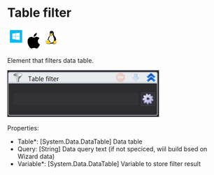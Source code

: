 # Table filter

![](<../../../.gitbook/assets/image (160).png>)

Element that filters data table.

![](<../../../.gitbook/assets/image (335).png>)

Properties:

* Table\*: \[System.Data.DataTable] Data table
* Query: \[String] Data query text (if not speciced, wiil build bsed on Wizard data)
* Variable\*: \[System.Data.DataTable] Variable to store filter result
